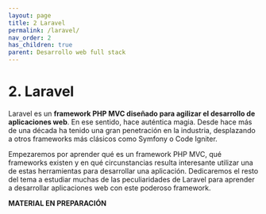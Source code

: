 ```yaml
---
layout: page
title: 2 Laravel
permalink: /laravel/
nav_order: 2
has_children: true
parent: Desarrollo web full stack
---
```


# 2. Laravel

Laravel es un **framework PHP MVC diseñado para agilizar el desarrollo de aplicaciones web**. En ese sentido, hace auténtica magia. Desde hace más de una década ha tenido una gran penetración en la industria, desplazando a otros frameworks más clásicos como Symfony o Code Igniter.

Empezaremos por aprender qué es un framework PHP MVC, qué frameworks existen y en qué circunstancias resulta interesante utilizar una de estas herramientas para desarrollar una aplicación. Dedicaremos el resto del tema a estudiar muchas de las peculiaridades de Laravel para aprender a desarrollar aplicaciones web con este poderoso framework.

**MATERIAL EN PREPARACIÓN**

